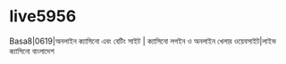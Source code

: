 # live5956
Basa8|0619|অনলাইন ক্যাসিনো এবং বেটিং সাইট | ক্যাসিনো লগইন ও অনলাইন খেলার ওয়েবসাইট|লাইভ ক্যাসিনো বাংলাদেশ
